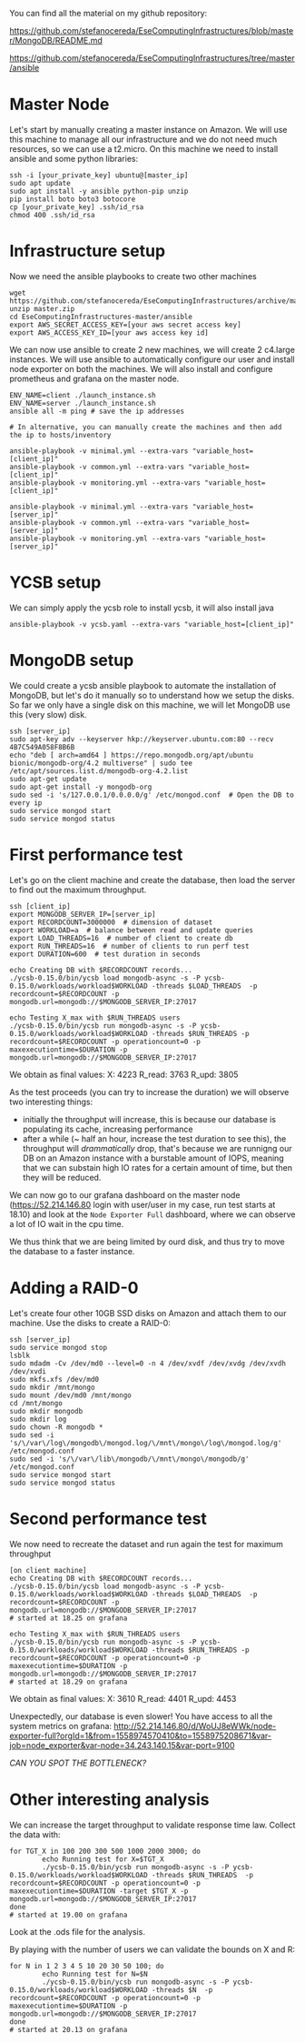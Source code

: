 You can find all the material on my github repository:

https://github.com/stefanocereda/EseComputingInfrastructures/blob/master/MongoDB/README.md

https://github.com/stefanocereda/EseComputingInfrastructures/tree/master/ansible


# Master Node
Let's start by manually creating a master instance on Amazon.
We will use this machine to manage all our infrastructure and we do not need much resources, so we can use a t2.micro.
On this machine we need to install ansible and some python libraries:
```
ssh -i [your_private_key] ubuntu@[master_ip]
sudo apt update
sudo apt install -y ansible python-pip unzip
pip install boto boto3 botocore
cp [your_private_key] .ssh/id_rsa
chmod 400 .ssh/id_rsa
```

# Infrastructure setup
Now we need the ansible playbooks to create two other machines
```
wget https://github.com/stefanocereda/EseComputingInfrastructures/archive/master.zip
unzip master.zip
cd EseComputingInfrastructures-master/ansible
export AWS_SECRET_ACCESS_KEY=[your aws secret access key]
export AWS_ACCESS_KEY_ID=[your aws access key id]
```

We can now use ansible to create 2 new machines, we will create 2 c4.large instances.
We will use ansible to automatically configure our user and install node exporter on both the machines. We will also install and configure prometheus and grafana on the master node.
```
ENV_NAME=client ./launch_instance.sh
ENV_NAME=server ./launch_instance.sh
ansible all -m ping # save the ip addresses

# In alternative, you can manually create the machines and then add the ip to hosts/inventory

ansible-playbook -v minimal.yml --extra-vars "variable_host=[client_ip]"
ansible-playbook -v common.yml --extra-vars "variable_host=[client_ip]"
ansible-playbook -v monitoring.yml --extra-vars "variable_host=[client_ip]"

ansible-playbook -v minimal.yml --extra-vars "variable_host=[server_ip]"
ansible-playbook -v common.yml --extra-vars "variable_host=[server_ip]"
ansible-playbook -v monitoring.yml --extra-vars "variable_host=[server_ip]"
```

# YCSB setup
We can simply apply the ycsb role to install ycsb, it will also install java
```
ansible-playbook -v ycsb.yaml --extra-vars "variable_host=[client_ip]"
```

# MongoDB setup
We could create a ycsb ansible playbook to automate the installation of MongoDB, but let's do it manually so to understand how we setup the disks.
So far we only have a single disk on this machine, we will let MongoDB use this (very slow) disk.
```
ssh [server_ip]
sudo apt-key adv --keyserver hkp://keyserver.ubuntu.com:80 --recv 4B7C549A058F8B6B
echo "deb [ arch=amd64 ] https://repo.mongodb.org/apt/ubuntu bionic/mongodb-org/4.2 multiverse" | sudo tee /etc/apt/sources.list.d/mongodb-org-4.2.list
sudo apt-get update
sudo apt-get install -y mongodb-org
sudo sed -i 's/127.0.0.1/0.0.0.0/g' /etc/mongod.conf  # Open the DB to every ip
sudo service mongod start
sudo service mongod status
```

# First performance test
Let's go on the client machine and create the database, then load the server to find out the maximum throughput.
```
ssh [client_ip]
export MONGODB_SERVER_IP=[server_ip]
export RECORDCOUNT=3000000  # dimension of dataset
export WORKLOAD=a  # balance between read and update queries
export LOAD_THREADS=16  # number of client to create db
export RUN_THREADS=16  # number of clients to run perf test
export DURATION=600  # test duration in seconds

echo Creating DB with $RECORDCOUNT records...
./ycsb-0.15.0/bin/ycsb load mongodb-async -s -P ycsb-0.15.0/workloads/workload$WORKLOAD -threads $LOAD_THREADS  -p recordcount=$RECORDCOUNT -p mongodb.url=mongodb://$MONGODB_SERVER_IP:27017

echo Testing X_max with $RUN_THREADS users
./ycsb-0.15.0/bin/ycsb run mongodb-async -s -P ycsb-0.15.0/workloads/workload$WORKLOAD -threads $RUN_THREADS -p recordcount=$RECORDCOUNT -p operationcount=0 -p maxexecutiontime=$DURATION -p mongodb.url=mongodb://$MONGODB_SERVER_IP:27017
```
We obtain as final values:
X: 4223
R_read: 3763
R_upd: 3805

As the test proceeds (you can try to increase the duration) we will observe two interesting things:
- initially the throughput will increase, this is because our database is populating its cache, increasing performance
- after a while (~ half an hour, increase the test duration to see this), the throughput will _drammatically_ drop, that's because we are runnigng our DB on an Amazon instance with a burstable amount of IOPS, meaning that we can substain high IO rates for a certain amount of time, but then they will be reduced.

We can now go to our grafana dashboard on the master node (https://52.214.146.80 login with user/user in my case, run test starts at 18.10) and look at the `Node Exporter Full` dashboard, where we can observe a lot of IO wait in the cpu time.

We thus think that we are being limited by ourd disk, and thus try to move the database to a faster instance.


# Adding a RAID-0
Let's create four other 10GB SSD disks on Amazon and attach them to our machine.
Use the disks to create a RAID-0:

```
ssh [server_ip]
sudo service mongod stop
lsblk
sudo mdadm -Cv /dev/md0 --level=0 -n 4 /dev/xvdf /dev/xvdg /dev/xvdh /dev/xvdi
sudo mkfs.xfs /dev/md0
sudo mkdir /mnt/mongo
sudo mount /dev/md0 /mnt/mongo
cd /mnt/mongo
sudo mkdir mongodb
sudo mkdir log
sudo chown -R mongodb *
sudo sed -i 's/\/var\/log\/mongodb\/mongod.log/\/mnt\/mongo\/log\/mongod.log/g' /etc/mongod.conf
sudo sed -i 's/\/var\/lib\/mongodb/\/mnt\/mongo\/mongodb/g' /etc/mongod.conf
sudo service mongod start
sudo service mongod status
```

# Second performance test
We now need to recreate the dataset and run again the test for maximum throughput
```
[on client machine]
echo Creating DB with $RECORDCOUNT records...
./ycsb-0.15.0/bin/ycsb load mongodb-async -s -P ycsb-0.15.0/workloads/workload$WORKLOAD -threads $LOAD_THREADS  -p recordcount=$RECORDCOUNT -p mongodb.url=mongodb://$MONGODB_SERVER_IP:27017
# started at 18.25 on grafana

echo Testing X_max with $RUN_THREADS users
./ycsb-0.15.0/bin/ycsb run mongodb-async -s -P ycsb-0.15.0/workloads/workload$WORKLOAD -threads $RUN_THREADS -p recordcount=$RECORDCOUNT -p operationcount=0 -p maxexecutiontime=$DURATION -p mongodb.url=mongodb://$MONGODB_SERVER_IP:27017
# started at 18.29 on grafana
```
We obtain as final values:
X: 3610
R_read: 4401
R_upd: 4453

Unexpectedly, our database is even slower!
You have access to all the system metrics on grafana:
http://52.214.146.80/d/WoUJ8eWWk/node-exporter-full?orgId=1&from=1558974570410&to=1558975208671&var-job=node_exporter&var-node=34.243.140.15&var-port=9100

*CAN YOU SPOT THE BOTTLENECK?*


# Other interesting analysis
We can increase the target throughput to validate response time law.
Collect the data with:
```
for TGT_X in 100 200 300 500 1000 2000 3000; do
        echo Running test for X=$TGT_X
        ./ycsb-0.15.0/bin/ycsb run mongodb-async -s -P ycsb-0.15.0/workloads/workload$WORKLOAD -threads $RUN_THREADS  -p recordcount=$RECORDCOUNT -p operationcount=0 -p maxexecutiontime=$DURATION -target $TGT_X -p mongodb.url=mongodb://$MONGODB_SERVER_IP:27017
done
# started at 19.00 on grafana
```
Look at the .ods file for the analysis.

By playing with the number of users we can validate the bounds on X and R:
```
for N in 1 2 3 4 5 10 20 30 50 100; do
        echo Running test for N=$N
        ./ycsb-0.15.0/bin/ycsb run mongodb-async -s -P ycsb-0.15.0/workloads/workload$WORKLOAD -threads $N  -p recordcount=$RECORDCOUNT -p operationcount=0 -p maxexecutiontime=$DURATION -p mongodb.url=mongodb://$MONGODB_SERVER_IP:27017
done
# started at 20.13 on grafana
```
